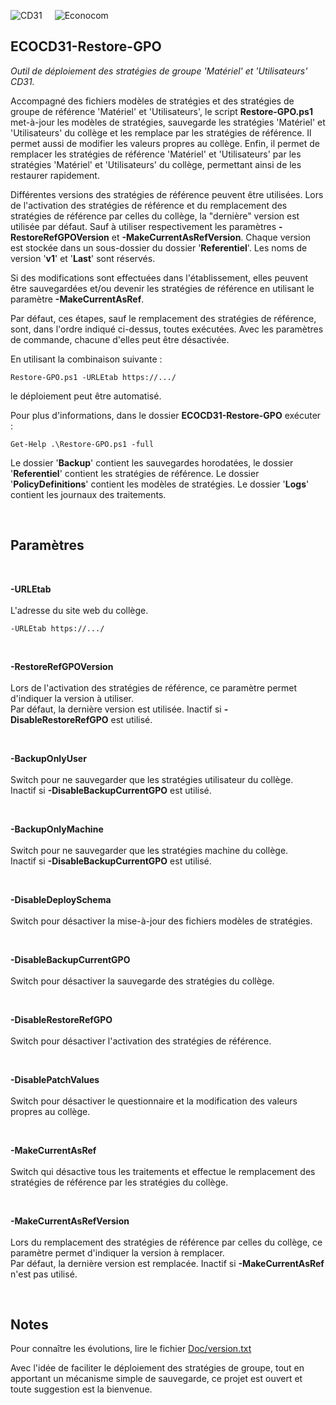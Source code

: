 <img src="https://github.com/manoletto/ECOCD31/blob/master/img/cd31.png" alt="CD31" style="float: left; padding-right: 20px;">&nbsp;&nbsp;&nbsp;&nbsp;<img src="https://github.com/manoletto/ECOCD31/blob/master/img/econocom.png" alt="Econocom" style="float: left;"><br style="clear: both;">

**ECOCD31-Restore-GPO**
------------------------------------------------------------------------------------------------------

*Outil de déploiement des stratégies de groupe 'Matériel' et 'Utilisateurs' CD31.*

Accompagné des fichiers modèles de stratégies et des stratégies de groupe
de référence 'Matériel' et 'Utilisateurs', le script **Restore-GPO.ps1**
met-à-jour les modèles de stratégies, sauvegarde les stratégies 'Matériel' et
'Utilisateurs' du collège et les remplace par les stratégies de référence. Il permet
aussi de modifier les valeurs propres au collège.
Enfin, il permet de remplacer les stratégies de référence 'Matériel' et 'Utilisateurs'
par les stratégies 'Matériel' et 'Utilisateurs' du collège, permettant ainsi de les restaurer rapidement.

Différentes versions des stratégies de référence peuvent être utilisées. Lors de l'activation
des stratégies de référence et du remplacement des stratégies de référence par celles du collège,
la "dernière" version est utilisée par défaut. Sauf à utiliser respectivement les paramètres
**-RestoreRefGPOVersion** et **-MakeCurrentAsRefVersion**.
Chaque version est stockée dans un sous-dossier du dossier '**Referentiel**'.
Les noms de version '**v1**' et '**Last**' sont réservés.

Si des modifications sont effectuées dans l'établissement, elles peuvent
être sauvegardées et/ou devenir les stratégies de référence en utilisant
le paramètre **-MakeCurrentAsRef**.

Par défaut, ces étapes, sauf le remplacement des stratégies de référence,
sont, dans l'ordre indiqué ci-dessus, toutes exécutées.
Avec les paramètres de commande, chacune d'elles peut être désactivée.

En utilisant la combinaison suivante :

	Restore-GPO.ps1 -URLEtab https://.../
le déploiement peut être automatisé.

Pour plus d'informations, dans le dossier **ECOCD31-Restore-GPO** exécuter :

	Get-Help .\Restore-GPO.ps1 -full

Le dossier '**Backup**' contient les sauvegardes horodatées, le dossier
'**Referentiel**' contient les stratégies de référence.
Le dossier '**PolicyDefinitions**' contient les modèles de stratégies.
Le dossier '**Logs**' contient les journaux des traitements.

<br>

**Paramètres**
------------------------------------------------------------------------------------------------------

<br>

**-URLEtab**<br><br>
L'adresse du site web du collège.

	-URLEtab https://.../

<br>

**-RestoreRefGPOVersion**<br><br>
Lors de l'activation des stratégies de référence, ce paramètre permet d'indiquer la version à utiliser.<br>
Par défaut, la dernière version est utilisée.
Inactif si **-DisableRestoreRefGPO** est utilisé.

<br>

**-BackupOnlyUser**<br><br>
Switch pour ne sauvegarder que les stratégies utilisateur du collège.<br>
Inactif si **-DisableBackupCurrentGPO** est utilisé.

<br>

**-BackupOnlyMachine**<br><br>
Switch pour ne sauvegarder que les stratégies machine du collège.<br>
Inactif si **-DisableBackupCurrentGPO** est utilisé.

<br>

**-DisableDeploySchema**<br><br>
Switch pour désactiver la mise-à-jour des fichiers modèles de stratégies.

<br>

**-DisableBackupCurrentGPO**<br><br>
Switch pour désactiver la sauvegarde des stratégies du collège.

<br>

**-DisableRestoreRefGPO**<br><br>
Switch pour désactiver l'activation des stratégies de référence.

<br>

**-DisablePatchValues**<br><br>
Switch pour désactiver le questionnaire et la modification
des valeurs propres au collège.

<br>

**-MakeCurrentAsRef**<br><br>
Switch qui désactive tous les traitements et effectue le remplacement
des stratégies de référence par les stratégies du collège.

<br>

**-MakeCurrentAsRefVersion**<br><br>
Lors du remplacement des stratégies de référence par celles du collège, ce paramètre permet d'indiquer la version à remplacer.<br>
Par défaut, la dernière version est remplacée.
Inactif si **-MakeCurrentAsRef** n'est pas utilisé.

<br>

**Notes**
------------------------------------------------------------------------------------------------------

Pour connaître les évolutions, lire le fichier [Doc/version.txt](./Doc/version.txt)

Avec l'idée de faciliter le déploiement des stratégies de groupe, tout en apportant
un mécanisme simple de sauvegarde, ce projet est ouvert et toute suggestion est la bienvenue.